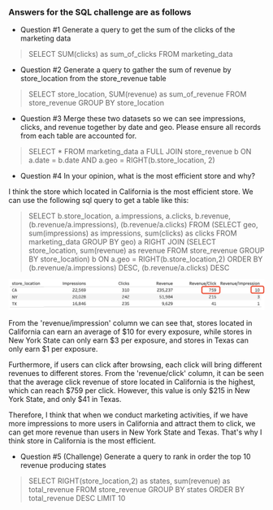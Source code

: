 ### Answers for the SQL challenge are as follows
*  Question #1
 Generate a query to get the sum of the clicks of the marketing data
​

>  SELECT SUM(clicks) as sum_of_clicks
>  FROM marketing_data
​

*  Question #2
 Generate a query to gather the sum of revenue by store_location from the store_revenue table
​

>  SELECT store_location, SUM(revenue) as sum_of_revenue
>  FROM store_revenue
>  GROUP BY store_location
​

*  Question #3
 Merge these two datasets so we can see impressions, clicks, and revenue together by date
and geo.
 Please ensure all records from each table are accounted for.
​
>  SELECT *
>  FROM marketing_data a
>  FULL JOIN store_revenue b
>  ON a.date = b.date AND a.geo = RIGHT(b.store_location, 2)
​

* Question #4
 In your opinion, what is the most efficient store and why?
​

I think the store which located in California is the most efficient store. We can use the following sql query to get a table like this:

>  SELECT b.store_location, a.impressions, a.clicks, b.revenue, (b.revenue/a.impressions), (b.revenue/a.clicks)
>  FROM
>  (SELECT geo, sum(impressions) as impressions, sum(clicks) as clicks
>  FROM marketing_data
>  GROUP BY geo) a
>  RIGHT JOIN
>  (SELECT store_location, sum(revenue) as revenue
>  FROM store_revenue
>  GROUP BY store_location) b
>  ON a.geo = RIGHT(b.store_location,2)
>  ORDER BY (b.revenue/a.impressions) DESC, (b.revenue/a.clicks) DESC

![alt text](https://github.com/ireneli0823/Graduate-Leadership-Program-SQL/blob/main/SQL_Challenge_Q4%23.png?raw=true)

From the 'revenue/impression' column we can see that, stores located in California can earn an average of $10 for every exposure, while stores in New York State can only earn $3 per exposure, and stores in Texas can only earn $1 per exposure.

Furthermore, if users can click after browsing, each click will bring different revenues to different stores. From the 'revenue/click' column, it can be seen that the average click revenue of store located in California is the highest, which can reach $759 per click. However, this value is only $215 in New York State, and only $41 in Texas.

Therefore, I think that when we conduct marketing activities, if we have more impressions to more users in California and attract them to click, we can get more revenue than users in New York State and Texas. That's why I think store in California is the most efficient.
​

* Question #5 (Challenge)
 Generate a query to rank in order the top 10 revenue producing states
 ​​​
>  SELECT RIGHT(store_location,2) as states, sum(revenue) as total_revenue
>  FROM store_revenue
>  GROUP BY states
>  ORDER BY total_revenue DESC
>  LIMIT 10
